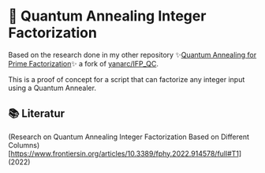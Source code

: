 # 🧮 Quantum Annealing Integer Factorization
Based on the research done in my other repository ✨[Quantum Annealing for Prime Factorization](https://github.com/pow4you/IFP_QC)✨ a fork of [yanarc/IFP_QC](https://github.com/yanarc/IFP_QC).

This is a proof of concept for a script that can factorize any integer input using a Quantum Annealer.

## 📚 Literatur
(Research on Quantum Annealing Integer Factorization Based on Different Columns)[https://www.frontiersin.org/articles/10.3389/fphy.2022.914578/full#T1] (2022)
